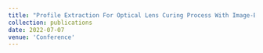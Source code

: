 ```yaml
---
title: "Profile Extraction For Optical Lens Curing Process With Image-Based Regularized Tensor Decomposition"
collection: publications
date: 2022-07-07
venue: 'Conference'
---
```

